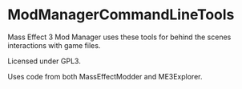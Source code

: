 # ModManagerCommandLineTools
Mass Effect 3 Mod Manager uses these tools for behind the scenes interactions with game files.

Licensed under GPL3.

Uses code from both MassEffectModder and ME3Explorer.
